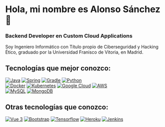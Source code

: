 # Hola, mi nombre es Alonso Sánchez 👋
### Backend Developer en Custom Cloud Applications 

Soy Ingeniero Informático con Título propio de Ciberseguridad y Hacking Ético, graduado por la Universidad Franisco de Vitoria, en Madrid.

## Tecnologías que mejor conozco:
[![Java](https://img.shields.io/badge/Java_8,_11,_17-007396?style=for-the-badge&logo=openjdk&logoColor=white&labelColor=101010)]()
[![Spring](https://img.shields.io/badge/Spring_Framework-6DB33F?style=for-the-badge&logo=spring&logoColor=white&labelColor=101010)]()
[![Gradle](https://img.shields.io/badge/Gradle-02303A?style=for-the-badge&logo=gradle&logoColor=white&labelColor=101010)]()
[![Python](https://img.shields.io/badge/Python-3776AB?style=for-the-badge&logo=python&logoColor=white&labelColor=101010)]()
</br>
[![Docker](https://img.shields.io/badge/Docker-2496ED?style=for-the-badge&logo=Docker&logoColor=white&labelColor=101010)]()
[![Kubernetes](https://img.shields.io/badge/Kubernetes-326CE5?style=for-the-badge&logo=kubernetes&logoColor=white&labelColor=101010)]()
[![Google Cloud](https://img.shields.io/badge/Google_Cloud-4285F4?style=for-the-badge&logo=google-cloud&logoColor=white&labelColor=101010)]()
[![AWS](https://img.shields.io/badge/AWS-232F3E?style=for-the-badge&logo=amazon-aws&logoColor=white&labelColor=101010)]()
</br>
[![MySQL](https://img.shields.io/badge/MySQL-4479A1?style=for-the-badge&logo=MySQL&logoColor=white&labelColor=101010)]()
[![MongoDB](https://img.shields.io/badge/MongoDB-47A248?style=for-the-badge&logo=mongodb&logoColor=white&labelColor=101010)]()

## Otras tecnologías que conozco:
[![Vue 3](https://img.shields.io/badge/Vue.js_3-4FC08D?style=for-the-badge&logo=vue.js&logoColor=white&labelColor=101010)]()
[![Bootstrap](https://img.shields.io/badge/Bootstrap-7952B3?style=for-the-badge&logo=bootstrap&logoColor=white&labelColor=101010)]()
[![Tensorflow](https://img.shields.io/badge/Tensorflow-FF6F00?style=for-the-badge&logo=tensorflow&logoColor=white&labelColor=101010)]()
[![Heroku](https://img.shields.io/badge/Heroku-430098?style=for-the-badge&logo=heroku&logoColor=white&labelColor=101010)]()
[![Jenkins](https://img.shields.io/badge/Jenkins-D24939?style=for-the-badge&logo=jenkins&logoColor=white&labelColor=101010)]()
